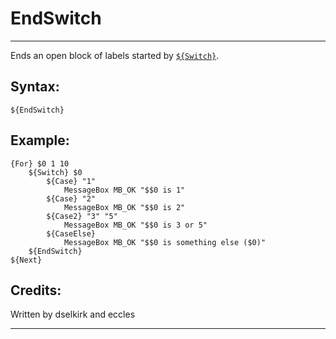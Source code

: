 # EndSwitch

---

Ends an open block of labels started by [`${Switch}`][1].

## Syntax:

	${EndSwitch}

## Example:

	{For} $0 1 10
		${Switch} $0
			${Case} "1"
				MessageBox MB_OK "$$0 is 1"
			${Case} "2"
				MessageBox MB_OK "$$0 is 2"
			${Case2} "3" "5"
				MessageBox MB_OK "$$0 is 3 or 5"
			${CaseElse}
				MessageBox MB_OK "$$0 is something else ($0)"
		${EndSwitch}
	${Next}

## Credits:

Written by dselkirk and eccles

---

[1]: Switch.markdown